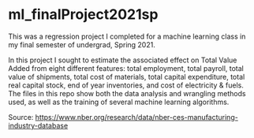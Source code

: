 # ml_finalProject2021sp

This was a regression project I completed for a machine learning class in my final semester of undergrad, Spring 2021. 

In this project I sought to estimate the associated effect on Total Value Added from eight different features: total employment, total payroll, total value of shipments, total cost of materials, total capital expenditure, total real capital stock, end of year inventories, and cost of electricity & fuels. The files in this repo show both the data analysis and wrangling methods used, as well as the training of several machine learning algorithms.

Source: https://www.nber.org/research/data/nber-ces-manufacturing-industry-database
